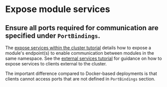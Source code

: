 # Expose module services

## Ensure all ports required for communication are specified under `PortBindings`.

The [expose services within the cluster tutorial](../../examples/services_internal.html) 
details how to expose a module's endpoint(s) to enable communication between modules
in the same namespace. See the [external services tutorial](../../examples/services_external.html) 
for guidance on how to expose services to clients external to the cluster.

The important difference compared to Docker-based deployments is that clients cannot
access ports that are not defined in `PortBindings` section. 


